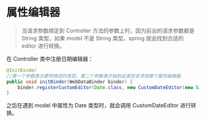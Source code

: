 # 属性编辑器

> 当请求参数绑定到 Controller 方法的参数上时，因为前台的请求参数都是 String 类型，如果 model 不是 String 类型，spring 就会找到合适的 editor 进行转换。

在 Controller 类中注册日期编辑器：

```java
@InitBinder
//第一个参数表示要转换成的类型，第二个参数表示碰到此类型去寻找哪个属性编辑器
public void initBinder(WebDataBinder binder) {
    binder.registerCustomEditor(Date.class, new CustomDateEditor(new SimpleDateFormat("yyyy-MM-dd"), true));
}
```

之后在遇到 model 中属性为 Date 类型时，就会调用 CustomDateEditor 进行转换。
